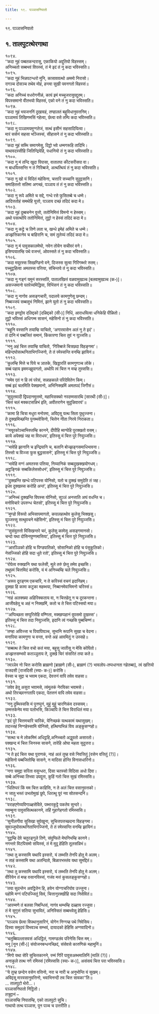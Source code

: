 ```yaml
---
title: १९. पञ्ञासनिपातो

---
```

१९. पञ्ञासनिपातो  


## १. तालपुटत्थेरगाथा

१०९४.  
‘‘कदा नुहं पब्बतकन्दरासु, एकाकियो अद्दुतियो विहस्सम्।  
अनिच्चतो सब्बभवं विपस्सं, तं मे इदं तं नु कदा भविस्सति॥  
१०९५.  
‘‘कदा नुहं भिन्नपटन्धरो मुनि, कासाववत्थो अममो निरासो।  
रागञ्च दोसञ्च तथेव मोहं, हन्त्वा सुखी पवनगतो विहस्सं॥  
१०९६.  
‘‘कदा अनिच्चं वधरोगनीळं, कायं इमं मच्चुजरायुपद्दुतम्।  
विपस्समानो वीतभयो विहस्सं, एको वने तं नु कदा भविस्सति॥  
१०९७.  
‘‘कदा नुहं भयजननिं दुखावहं, तण्हालतं बहुविधानुवत्तनिम्।  
पञ्ञामयं तिखिणमसिं गहेत्वा, छेत्वा वसे तम्पि कदा भविस्सति॥  
१०९८.  
‘‘कदा नु पञ्ञामयमुग्गतेजं, सत्थं इसीनं सहसादियित्वा।  
मारं ससेनं सहसा भञ्जिस्सं, सीहासने तं नु कदा भविस्सति॥  
१०९९.  
‘‘कदा नुहं सब्भि समागमेसु, दिट्ठो भवे धम्मगरूहि तादिभि।  
याथावदस्सीहि जितिन्द्रियेहि, पधानियो तं नु कदा भविस्सति॥  
११००.  
‘‘कदा नु मं तन्दि खुदा पिपासा, वातातपा कीटसरीसपा वा।  
न बाधयिस्सन्ति न तं गिरिब्बजे, अत्थत्थियं तं नु कदा भविस्सति॥  
११०१.  
‘‘कदा नु खो यं विदितं महेसिना, चत्तारि सच्चानि सुदुद्दसानि।  
समाहितत्तो सतिमा अगच्छं, पञ्ञाय तं तं नु कदा भविस्सति॥  
११०२.  
‘‘कदा नु रूपे अमिते च सद्दे, गन्धे रसे फुसितब्बे च धम्मे।  
आदित्ततोहं समथेहि युत्तो, पञ्ञाय दच्छं तदिदं कदा मे॥  
११०३.  
‘‘कदा नुहं दुब्बचनेन वुत्तो, ततोनिमित्तं विमनो न हेस्सम्।  
अथो पसत्थोपि ततोनिमित्तं, तुट्ठो न हेस्सं तदिदं कदा मे॥  
११०४.  
‘‘कदा नु कट्ठे च तिणे लता च, खन्धे इमेहं अमिते च धम्मे।  
अज्झत्तिकानेव च बाहिरानि च, समं तुलेय्यं तदिदं कदा मे॥  
११०५.  
‘‘कदा नु मं पावुसकालमेघो, नवेन तोयेन सचीवरं वने।  
इसिप्पयातम्हि पथे वजन्तं, ओवस्सते तं नु कदा भविस्सति॥  
११०६.  
‘‘कदा मयूरस्स सिखण्डिनो वने, दिजस्स सुत्वा गिरिगब्भरे रुतम्।  
पच्चुट्ठहित्वा अमतस्स पत्तिया, संचिन्तये तं नु कदा भविस्सति॥  
११०७.  
‘‘कदा नु गङ्गं यमुनं सरस्सतिं, पातालखित्तं वळवामुखञ्च [बलवामुखञ्च (क॰)]।  
असज्जमानो पतरेय्यमिद्धिया, विभिंसनं तं नु कदा भविस्सति॥  
११०८.  
‘‘कदा नु नागोव असङ्गचारी, पदालये कामगुणेसु छन्दम्।  
निब्बज्जयं सब्बसुभं निमित्तं, झाने युतो तं नु कदा भविस्सति॥  
११०९.  
‘‘कदा इणट्टोव दलिद्दको [दळिद्दको (सी॰)] निधिं, आराधयित्वा धनिकेहि पीळितो।  
तुट्ठो भविस्सं अधिगम्म सासनं, महेसिनो तं नु कदा भविस्सति॥  
१११०.  
‘‘बहूनि वस्सानि तयाम्हि याचितो, ‘अगारवासेन अलं नु ते इदं’।  
तं दानि मं पब्बजितं समानं, किंकारणा चित्त तुवं न युञ्जसि॥  
११११.  
‘‘ननु अहं चित्त तयाम्हि याचितो, ‘गिरिब्बजे चित्रछदा विहङ्गमा’।  
महिन्दघोसत्थनिताभिगज्जिनो, ते तं रमेस्सन्ति वनम्हि झायिनं॥  
१११२.  
‘‘कुलम्हि मित्ते च पिये च ञातके, खिड्डारतिं कामगुणञ्च लोके।  
सब्बं पहाय इममज्झुपागतो, अथोपि त्वं चित्त न मय्ह तुस्ससि॥  
१११३.  
‘‘ममेव एतं न हि त्वं परेसं, सन्नाहकाले परिदेवितेन किम्।  
सब्बं इदं चलमिति पेक्खमानो, अभिनिक्खमिं अमतपदं जिगीसं॥  
१११४.  
‘‘सुयुत्तवादी द्विपदानमुत्तमो, महाभिसक्को नरदम्मसारथि [सारथी (सी॰)]।  
‘चित्तं चलं मक्कटसन्निभं इति, अवीतरागेन सुदुन्निवारयं’॥  
१११५.  
‘‘कामा हि चित्रा मधुरा मनोरमा, अविद्दसू यत्थ सिता पुथुज्जना।  
ते दुक्खमिच्छन्ति पुनब्भवेसिनो, चित्तेन नीता निरये निराकता॥  
१११६.  
‘‘‘मयूरकोञ्चाभिरुतम्हि कानने, दीपीहि ब्यग्घेहि पुरक्खतो वसम्।  
काये अपेक्खं जह मा विराधय’, इतिस्सु मं चित्त पुरे नियुञ्जसि॥  
१११७.  
‘‘‘भावेहि झानानि च इन्द्रियानि च, बलानि बोज्झङ्गसमाधिभावना।  
तिस्सो च विज्जा फुस बुद्धसासने’, इतिस्सु मं चित्त पुरे नियुञ्जसि॥  
१११८.  
‘‘‘भावेहि मग्गं अमतस्स पत्तिया, निय्यानिकं सब्बदुखक्खयोगधम्।  
अट्ठङ्गिकं सब्बकिलेससोधनं’, इतिस्सु मं चित्त पुरे नियुञ्जसि॥  
१११९.  
‘‘‘दुक्खन्ति खन्धे पटिपस्स योनिसो, यतो च दुक्खं समुदेति तं जह।  
इधेव दुक्खस्स करोहि अन्तं’, इतिस्सु मं चित्त पुरे नियुञ्जसि॥  
११२०.  
‘‘‘अनिच्चं दुक्खन्ति विपस्स योनिसो, सुञ्ञं अनत्ताति अघं वधन्ति च।  
मनोविचारे उपरुन्ध चेतसो’, इतिस्सु मं चित्त पुरे नियुञ्जसि॥  
११२१.  
‘‘‘मुण्डो विरूपो अभिसापमागतो, कपालहत्थोव कुलेसु भिक्खसु।  
युञ्जस्सु सत्थुवचने महेसिनो’, इतिस्सु मं चित्त पुरे नियुञ्जसि॥  
११२२.  
‘‘‘सुसंवुतत्तो विसिखन्तरे चरं, कुलेसु कामेसु असङ्गमानसो।  
चन्दो यथा दोसिनपुण्णमासिया’, इतिस्सु मं चित्त पुरे नियुञ्जसि॥  
११२३.  
‘‘‘आरञ्ञिको होहि च पिण्डपातिको, सोसानिको होहि च पंसुकूलिको।  
नेसज्जिको होहि सदा धुते रतो’, इतिस्सु मं चित्त पुरे नियुञ्जसि॥  
११२४.  
‘‘रोपेत्व रुक्खानि यथा फलेसी, मूले तरुं छेत्तु तमेव इच्छसि।  
तथूपमं चित्तमिदं करोसि, यं मं अनिच्चम्हि चले नियुञ्जसि॥  
११२५.  
‘‘अरूप दूरङ्गम एकचारि, न ते करिस्सं वचनं इदानिहम्।  
दुक्खा हि कामा कटुका महब्भया, निब्बानमेवाभिमनो चरिस्सं॥  
११२६.  
‘‘नाहं अलक्ख्या अहिरिक्कताय वा, न चित्तहेतू न च दूरकन्तना।  
आजीवहेतू च अहं न निक्खमिं, कतो च ते चित्त पटिस्सवो मया॥  
११२७.  
‘‘‘अप्पिच्छता सप्पुरिसेहि वण्णिता, मक्खप्पहानं वूपसमो दुखस्स’।  
इतिस्सु मं चित्त तदा नियुञ्जसि, इदानि त्वं गच्छसि पुब्बचिण्णं॥  
११२८.  
‘‘तण्हा अविज्जा च पियापियञ्च, सुभानि रूपानि सुखा च वेदना।  
मनापिया कामगुणा च वन्ता, वन्ते अहं आवमितुं न उस्सहे॥  
११२९.  
‘‘सब्बत्थ ते चित्त वचो कतं मया, बहूसु जातीसु न मेसि कोपितो।  
अज्झत्तसम्भवो कतञ्ञुताय ते, दुक्खे चिरं संसरितं तया कते॥  
११३०.  
‘‘त्वञ्ञेव नो चित्त करोसि ब्राह्मणो [ब्राह्मणे (सी॰), ब्राह्मणं (?) भावलोप-तप्पधानता गहेतब्बा], त्वं खत्तियो राजदसी [राजदिसी (स्या॰ क॰)] करोसि।  
वेस्सा च सुद्दा च भवाम एकदा, देवत्तनं वापि तवेव वाहसा॥  
११३१.  
‘‘तवेव हेतू असुरा भवामसे, त्वंमूलकं नेरयिका भवामसे।  
अथो तिरच्छानगतापि एकदा, पेतत्तनं वापि तवेव वाहसा॥  
११३२.  
‘‘ननु दुब्भिस्ससि मं पुनप्पुनं, मुहुं मुहुं चारणिकंव दस्सयम्।  
उम्मत्तकेनेव मया पलोभसि, किञ्चापि ते चित्त विराधितं मया॥  
११३३.  
‘‘इदं पुरे चित्तमचारि चारिकं, येनिच्छकं यत्थकामं यथासुखम्।  
तदज्जहं निग्गहेस्सामि योनिसो, हत्थिप्पभिन्नं विय अङ्कुसग्गहो॥  
११३४.  
‘‘सत्था च मे लोकमिमं अधिट्ठहि,अनिच्चतो अद्धुवतो असारतो।  
पक्खन्द मं चित्त जिनस्स सासने, तारेहि ओघा महता सुदुत्तरा॥  
११३५.  
‘‘न ते इदं चित्त यथा पुराणकं, नाहं अलं तुय्ह वसे निवत्तितुं [वसेन वत्तितुं (?)]।  
महेसिनो पब्बजितोम्हि सासने, न मादिसा होन्ति विनासधारिनो॥  
११३६.  
‘‘नगा समुद्दा सरिता वसुन्धरा, दिसा चतस्सो विदिसा अधो दिवा।  
सब्बे अनिच्चा तिभवा उपद्दुता, कुहिं गतो चित्त सुखं रमिस्ससि॥  
११३७.  
‘‘धितिप्परं किं मम चित्त काहिसि, न ते अलं चित्त वसानुवत्तको।  
न जातु भस्तं उभतोमुखं छुपे, धिरत्थु पूरं नव सोतसन्दनिं॥  
११३८.  
‘‘वराहएणेय्यविगाळ्हसेविते, पब्भारकुट्टे पकतेव सुन्दरे।  
नवम्बुना पावुससित्थकानने, तहिं गुहागेहगतो रमिस्ससि॥  
११३९.  
‘‘सुनीलगीवा सुसिखा सुपेखुना, सुचित्तपत्तच्छदना विहङ्गमा।  
सुमञ्जुघोसत्थनिताभिगज्जिनो, ते तं रमेस्सन्ति वनम्हि झायिनं॥  
११४०.  
‘‘वुट्ठम्हि देवे चतुरङ्गुले तिणे, संपुप्फिते मेघनिभम्हि कानने।  
नगन्तरे विटपिसमो सयिस्सं, तं मे मुदू हेहिति तूलसन्निभं॥  
११४१.  
‘‘तथा तु कस्सामि यथापि इस्सरो, यं लब्भति तेनपि होतु मे अलम्।  
न ताहं कस्सामि यथा अतन्दितो, बिळारभस्तंव यथा सुमद्दितं॥  
११४२.  
‘‘तथा तु कस्सामि यथापि इस्सरो, यं लब्भति तेनपि होतु मे अलम्।  
वीरियेन तं मय्ह वसानयिस्सं, गजंव मत्तं कुसलङ्कुसग्गहो॥  
११४३.  
‘‘तया सुदन्तेन अवट्ठितेन हि, हयेन योग्गाचरियोव उज्जुना।  
पहोमि मग्गं पटिपज्जितुं सिवं, चित्तानुरक्खीहि सदा निसेवितं॥  
११४४.  
‘‘आरम्मणे तं बलसा निबन्धिसं, नागंव थम्भम्हि दळ्हाय रज्जुया।  
तं मे सुगुत्तं सतिया सुभावितं, अनिस्सितं सब्बभवेसु हेहिसि॥  
११४५.  
‘‘पञ्ञाय छेत्वा विपथानुसारिनं, योगेन निग्गय्ह पथे निवेसिय।  
दिस्वा समुदयं विभवञ्च सम्भवं, दायादको हेहिसि अग्गवादिनो॥  
११४६.  
‘‘चतुब्बिपल्लासवसं अधिट्ठितं, गामण्डलंव परिनेसि चित्त मम्।  
ननु [नून (सी॰)] संयोजनबन्धनच्छिदं, संसेवसे कारुणिकं महामुनिं॥  
११४७.  
‘‘मिगो यथा सेरि सुचित्तकानने, रम्मं गिरिं पावुसअब्भमालिनिं [मालिं (?)]।  
अनाकुले तत्थ नगे रमिस्सं [रमिस्ससि (स्या॰ क॰)], असंसयं चित्त परा भविस्ससि॥  
११४८.  
‘‘ये तुय्ह छन्देन वसेन वत्तिनो, नरा च नारी च अनुभोन्ति यं सुखम्।  
अविद्दसू मारवसानुवत्तिनो, भवाभिनन्दी तव चित्त सावका’’ति॥  
… तालपुटो थेरो…।  
पञ्ञासनिपातो निट्ठितो।  
तत्रुद्दानं –  
पञ्ञासम्हि निपातम्हि, एको तालपुटो सुचि।  
गाथायो तत्थ पञ्ञास, पुन पञ्च च उत्तरीति॥  